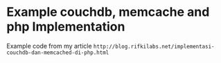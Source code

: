 # Example couchdb, memcache and php Implementation
Example code from my article ``http://blog.rifkilabs.net/implementasi-couchdb-dan-memcached-di-php.html``
